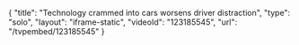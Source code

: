 {
    "title": "Technology crammed into cars worsens driver distraction",
    "type": "solo",
    "layout": "iframe-static",
    "videoId": "123185545",
    "url": "\/tvpembed\/123185545"
}